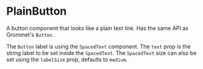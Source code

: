 # PlainButton

A button component that looks like a plain text link. Has the same API as Grommet's `Button`.

The `Button` label is using the `SpacedText` component. The `text` prop is the string label to be set inside the `SpacedText`. The `SpacedText` size can also be set using the `labelSize` prop, defaults to `medium`. 
